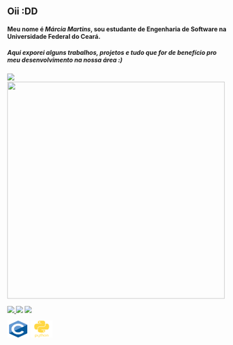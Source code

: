 ## Oii :DD
#### Meu nome é _Márcia Martins_, sou estudante de Engenharia de Software na Universidade Federal do Ceará.  
##### Aqui exporei alguns trabalhos, projetos e tudo que for de benefício pro meu desenvolvimento na nossa área :)

<div>
  <a href="https://github.com/marciamart">
  <img height="180em" src="https://github-readme-stats.vercel.app/api?username=marciamart&show_icons=true&theme=dark&include_all_commits=true&count_private=true&bg_color=0D1117&text_color=ffffff"/>
  <img height="500em" width="500em" src="https://github-readme-stats.vercel.app/api/top-langs/?username=marciamart&layout=compact&langs_count=7&theme=dark&bg_color=0D1117&text_color=ffffff"/>
</div>
    
<div>

<a href="https://www.instagram.com/cgabrieldev/" target="_blank"><img src="https://img.shields.io/badge/-Instagram-%23E4405F?style=for-the-badge&logo=instagram&logoColor=white" target="_blank"> </a><a href="https://www.linkedin.com/in/carlos-gabriel-leite-barros-56a494210/" target="_blank"><img src="https://img.shields.io/badge/-LinkedIn-%230077B5?style=for-the-badge&logo=linkedin&logoColor=white" target="_blank"></a> <a href = "mailto:carlosgabrieldev@gmail.com"><img src="https://img.shields.io/badge/-Gmail-%23333?style=for-the-badge&logo=gmail&logoColor=white" target="_blank"></a>
    
</div>

<div style="display: inline_block">
  
<img align="center" height="40" width="50" src="https://github.com/devicons/devicon/blob/master/icons/c/c-original.svg">
<img align="center" height="40" width="50" src="https://github.com/devicons/devicon/blob/master/icons/python/python-plain-wordmark.svg">

</div>
